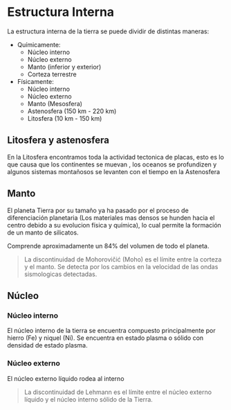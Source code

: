 # Estructura Interna

La estructura interna de la tierra se puede dividir de distintas maneras:

- Químicamente:
    - Núcleo interno
    - Núcleo externo
    - Manto (inferior y exterior)
    - Corteza terrestre
- Físicamente:
    - Núcleo interno
    - Núcleo externo
    - Manto (Mesosfera)
    - Astenosfera (150 km - 220 km)
    - Litosfera (10 km - 150 km)

## Litosfera y astenosfera

En la Litosfera encontramos toda la actividad tectonica de placas, esto es lo que causa que los continentes se muevan , los oceanos se profundizen y algunos sistemas montañosos se levanten con el tiempo en la Astenosfera

## Manto

El planeta Tierra por su tamaño ya ha pasado por el proceso de diferenciación planetaria (Los materiales mas densos se hunden hacia el centro debido a su evolucion física y química), lo cual permite la formación de un manto de silicatos.

Comprende aproximadamente un 84% del volumen de todo el planeta.

> La discontinuidad de Mohorovičić (Moho) es el límite entre la corteza y el manto. Se detecta por los cambios en la velocidad de las ondas sismologicas detectadas.

## Núcleo

### Núcleo interno

El núcleo interno de la tierra se encuentra compuesto principalmente por hierro (Fe) y niquel (Ni). Se encuentra en estado plasma o sólido con densidad de estado plasma.

### Núcleo externo 

El núcleo externo líquido rodea al interno 

> La discontinuidad de Lehmann es el límite entre el núcleo externo líquido y el núcleo interno sólido de la Tierra.
